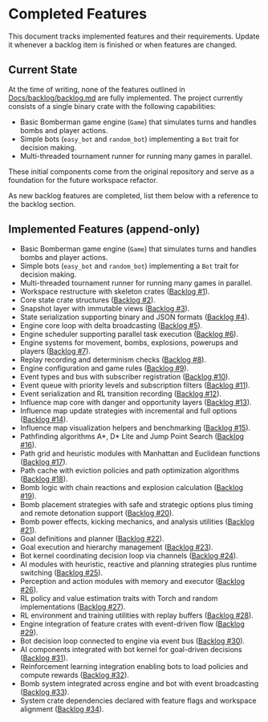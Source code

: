 # Completed Features

This document tracks implemented features and their requirements. Update it whenever a backlog item is finished or when features are changed.

## Current State

At the time of writing, none of the features outlined in [Docs/backlog/backlog.md](../backlog/backlog.md) are fully implemented. The project currently consists of a single binary crate with the following capabilities:

- Basic Bomberman game engine (`Game`) that simulates turns and handles bombs and player actions.
- Simple bots (`easy_bot` and `random_bot`) implementing a `Bot` trait for decision making.
- Multi-threaded tournament runner for running many games in parallel.

These initial components come from the original repository and serve as a foundation for the future workspace refactor.

As new backlog features are completed, list them below with a reference to the backlog section.


## Implemented Features (append-only)

- Basic Bomberman game engine (`Game`) that simulates turns and handles bombs and player actions.
- Simple bots (`easy_bot` and `random_bot`) implementing a `Bot` trait for decision making.
- Multi-threaded tournament runner for running many games in parallel.
- Workspace restructure with skeleton crates ([Backlog #1](../backlog/completed.md#1-restructure-into-workspace)).
- Core state crate structures ([Backlog #2](../backlog/completed.md#2-state-crate-%E2%80%93-core-structures)).
- Snapshot layer with immutable views ([Backlog #3](../backlog/completed.md#3-state-crate-%E2%80%93-snapshot-layer)).
- State serialization supporting binary and JSON formats ([Backlog #4](../backlog/completed.md#4-state-crate-%E2%80%93-serialization)).
- Engine core loop with delta broadcasting ([Backlog #5](../backlog/completed.md#5-engine-crate-%E2%80%93-core-loop)).
- Engine scheduler supporting parallel task execution ([Backlog #6](../backlog/completed.md#6-engine-crate-%E2%80%93-scheduler)).
- Engine systems for movement, bombs, explosions, powerups and players ([Backlog #7](../backlog/completed.md#7-engine-crate-%E2%80%93-system-modules)).
- Replay recording and determinism checks ([Backlog #8](../backlog/completed.md#8-engine-crate-%E2%80%93-replay-and-determinism)).
- Engine configuration and game rules ([Backlog #9](../backlog/completed.md#9-engine-crate-%E2%80%93-configuration)).
- Event types and bus with subscriber registration ([Backlog #10](../backlog/completed.md#10-events-crate-%E2%80%93-event-types-and-bus)).
- Event queue with priority levels and subscription filters ([Backlog #11](../backlog/completed.md#11-events-crate-%E2%80%93-queue-and-filtering)).
- Event serialization and RL transition recording ([Backlog #12](../backlog/completed.md#12-events-crate-%E2%80%93-serialization-and-recording)).
- Influence map core with danger and opportunity layers ([Backlog #13](../backlog/completed.md#13-influence-map-crate-%E2%80%93-core-map)).
- Influence map update strategies with incremental and full options ([Backlog #14](../backlog/completed.md#14-influence-map-crate-%E2%80%93-update-strategies)).
- Influence map visualization helpers and benchmarking ([Backlog #15](../backlog/completed.md#15-influence-map-crate-%E2%80%93-visualization-and-benchmarking)).
- Pathfinding algorithms A*, D* Lite and Jump Point Search ([Backlog #16](../backlog/completed.md#16-path-crate-%E2%80%93-algorithm-implementations)).
- Path grid and heuristic modules with Manhattan and Euclidean functions ([Backlog #17](../backlog/completed.md#17-path-crate-%E2%80%93-grid-and-heuristics)).
- Path cache with eviction policies and path optimization algorithms ([Backlog #18](../backlog/completed.md#18-path-crate-%E2%80%93-caching-and-optimization)).
- Bomb logic with chain reactions and explosion calculation ([Backlog #19](../backlog/completed.md#19-bombs-crate-%E2%80%93-bomb-logic)).
- Bomb placement strategies with safe and strategic options plus timing and remote detonation support ([Backlog #20](../backlog/completed.md#20-bombs-crate-%E2%80%93-placement-and-timing)).
- Bomb power effects, kicking mechanics, and analysis utilities ([Backlog #21](../backlog/completed.md#21-bombs-crate-%E2%80%93-power-and-analysis)).
- Goal definitions and planner ([Backlog #22](../backlog/completed.md#22-goals-crate-%E2%80%93-goal-definitions-and-planner)).
- Goal execution and hierarchy management ([Backlog #23](../backlog/completed.md#23-goals-crate-%E2%80%93-execution-and-hierarchy)).
- Bot kernel coordinating decision loop via channels ([Backlog #24](../backlog/completed.md#24-bot-crate-%E2%80%93-core-kernel)).
- AI modules with heuristic, reactive and planning strategies plus runtime switching ([Backlog #25](../backlog/completed.md#25-bot-crate-%E2%80%93-ai-modules)).
- Perception and action modules with memory and executor ([Backlog #26](../backlog/completed.md#26-bot-crate-%E2%80%93-perception-and-action)).
- RL policy and value estimation traits with Torch and random implementations ([Backlog #27](../backlog/completed.md#27-rl-crate-%E2%80%93-policy-and-value-estimation)).
- RL environment and training utilities with replay buffers ([Backlog #28](../backlog/completed.md#28-rl-crate-%E2%80%93-environment-and-training)).
- Engine integration of feature crates with event-driven flow ([Backlog #29](../backlog/completed.md#29-engine-integration-of-feature-crates)).
- Bot decision loop connected to engine via event bus ([Backlog #30](../backlog/completed.md#30-connect-bot-decision-loop-to-engine)).
- AI components integrated with bot kernel for goal-driven decisions ([Backlog #31](../backlog/completed.md#31-integrate-ai-components-goals-path-influence-with-bot-kernel)).
- Reinforcement learning integration enabling bots to load policies and compute rewards ([Backlog #32](../backlog/completed.md#32-implement-reinforcement-learning-integration)).
- Bomb system integrated across engine and bot with event broadcasting ([Backlog #33](../backlog/completed.md#33-implement-bomb-system-integration)).
- System crate dependencies declared with feature flags and workspace alignment ([Backlog #34](../backlog/completed.md#34-add-missing-system-dependencies)).
